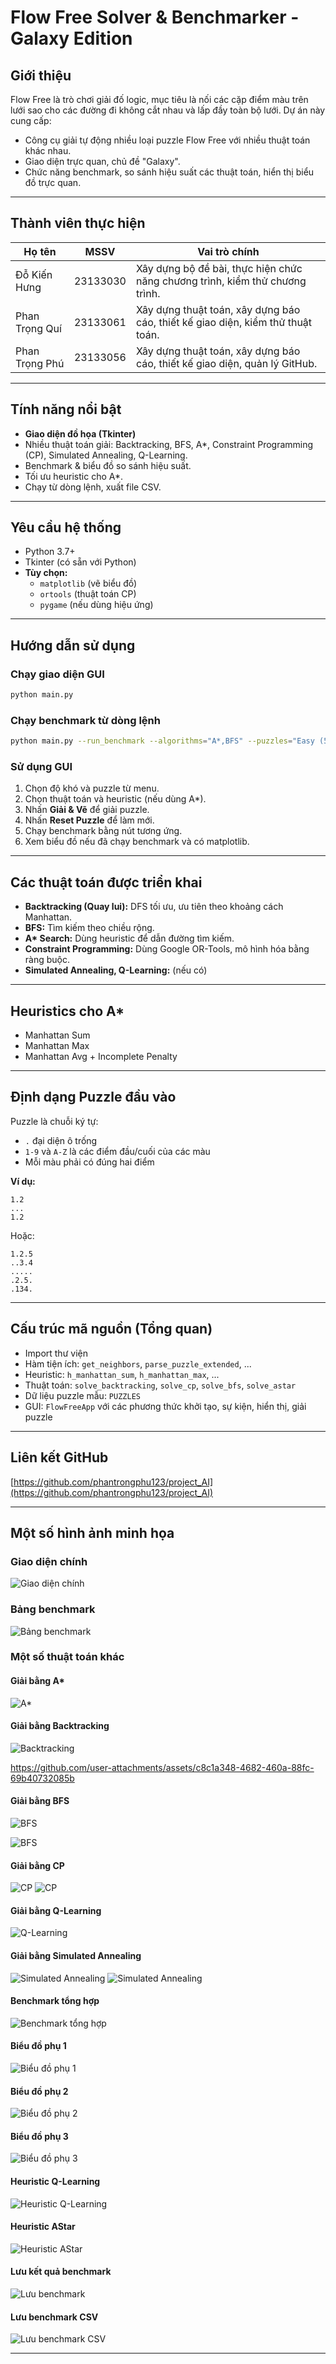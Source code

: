 # Flow Free Solver & Benchmarker - Galaxy Edition

## Giới thiệu

Flow Free là trò chơi giải đố logic, mục tiêu là nối các cặp điểm màu trên lưới sao cho các đường đi không cắt nhau và lấp đầy toàn bộ lưới. Dự án này cung cấp:
- Công cụ giải tự động nhiều loại puzzle Flow Free với nhiều thuật toán khác nhau.
- Giao diện trực quan, chủ đề "Galaxy".
- Chức năng benchmark, so sánh hiệu suất các thuật toán, hiển thị biểu đồ trực quan.

---

## Thành viên thực hiện

| Họ tên              | MSSV      | Vai trò chính                                                                 |
|---------------------|-----------|-------------------------------------------------------------------------------|
| Đỗ Kiến Hưng        | 23133030  | Xây dựng bộ đề bài, thực hiện chức năng chương trình, kiểm thử chương trình. |
| Phan Trọng Quí      | 23133061  | Xây dựng thuật toán, xây dựng báo cáo, thiết kế giao diện, kiểm thử thuật toán. |
| Phan Trọng Phú      | 23133056  | Xây dựng thuật toán, xây dựng báo cáo, thiết kế giao diện, quản lý GitHub.   |

---

## Tính năng nổi bật

- **Giao diện đồ họa (Tkinter)**
- Nhiều thuật toán giải: Backtracking, BFS, A*, Constraint Programming (CP), Simulated Annealing, Q-Learning.
- Benchmark & biểu đồ so sánh hiệu suất.
- Tối ưu heuristic cho A*.
- Chạy từ dòng lệnh, xuất file CSV.

---

## Yêu cầu hệ thống

- Python 3.7+
- Tkinter (có sẵn với Python)
- **Tùy chọn:**  
    - `matplotlib` (vẽ biểu đồ)
    - `ortools` (thuật toán CP)
    - `pygame` (nếu dùng hiệu ứng)

---

## Hướng dẫn sử dụng

### Chạy giao diện GUI

```bash
python main.py
```

### Chạy benchmark từ dòng lệnh

```bash
python main.py --run_benchmark --algorithms="A*,BFS" --puzzles="Easy (5x5)"
```

### Sử dụng GUI

1. Chọn độ khó và puzzle từ menu.
2. Chọn thuật toán và heuristic (nếu dùng A*).
3. Nhấn **Giải & Vẽ** để giải puzzle.
4. Nhấn **Reset Puzzle** để làm mới.
5. Chạy benchmark bằng nút tương ứng.
6. Xem biểu đồ nếu đã chạy benchmark và có matplotlib.

---

## Các thuật toán được triển khai

- **Backtracking (Quay lui):** DFS tối ưu, ưu tiên theo khoảng cách Manhattan.
- **BFS:** Tìm kiếm theo chiều rộng.
- **A\* Search:** Dùng heuristic để dẫn đường tìm kiếm.
- **Constraint Programming:** Dùng Google OR-Tools, mô hình hóa bằng ràng buộc.
- **Simulated Annealing, Q-Learning:** (nếu có)

---

## Heuristics cho A\*

- Manhattan Sum
- Manhattan Max
- Manhattan Avg + Incomplete Penalty

---

## Định dạng Puzzle đầu vào

Puzzle là chuỗi ký tự:
- `.` đại diện ô trống
- `1-9` và `A-Z` là các điểm đầu/cuối của các màu
- Mỗi màu phải có đúng hai điểm

**Ví dụ:**
```
1.2
...
1.2
```
Hoặc:
```
1.2.5
..3.4
.....
.2.5.
.134.
```

---

## Cấu trúc mã nguồn (Tổng quan)

- Import thư viện
- Hàm tiện ích: `get_neighbors`, `parse_puzzle_extended`, ...
- Heuristic: `h_manhattan_sum`, `h_manhattan_max`, ...
- Thuật toán: `solve_backtracking`, `solve_cp`, `solve_bfs`, `solve_astar`
- Dữ liệu puzzle mẫu: `PUZZLES`
- GUI: `FlowFreeApp` với các phương thức khởi tạo, sự kiện, hiển thị, giải puzzle

---

## Liên kết GitHub

[https://github.com/phantrongphu123/project_AI](https://github.com/phantrongphu123/project_AI)

---

## Một số hình ảnh minh họa

### Giao diện chính
![Giao diện chính](./pics/main.png)

### Bảng benchmark
![Bảng benchmark](./pics/benchmark_table.png)

### Một số thuật toán khác
#### Giải bằng A*
![A*](./pics/solve_with_Astar.png)

#### Giải bằng Backtracking
![Backtracking](./pics/solve_with_backtracking.png)


https://github.com/user-attachments/assets/c8c1a348-4682-460a-88fc-69b40732085b


#### Giải bằng BFS
![BFS](./pics/solve_with_bfs.png)

![BFS](https://github.com/user-attachments/assets/26b366cd-f6f9-485f-9bb5-116d01c032f6)

#### Giải bằng CP
![CP](./pics/solve_with_cp.png)
![CP](https://github.com/user-attachments/assets/9afc8a06-9064-45ca-ac7f-3f01a0248285)


#### Giải bằng Q-Learning
![Q-Learning](./pics/solve_with_qlearning.png)


#### Giải bằng Simulated Annealing
![Simulated Annealing](./pics/solve_with_sa.png)
![Simulated Annealing](https://github.com/user-attachments/assets/a8d3796f-1a2a-4eb1-9adb-653caebe6f08)

#### Benchmark tổng hợp
![Benchmark tổng hợp](./pics/benchmark66.png)

#### Biểu đồ phụ 1
![Biểu đồ phụ 1](./pics/graph01.png)

#### Biểu đồ phụ 2
![Biểu đồ phụ 2](./pics/graph02.png)

#### Biểu đồ phụ 3
![Biểu đồ phụ 3](./pics/graph03.png)

#### Heuristic Q-Learning
![Heuristic Q-Learning](./pics/heuristicQlearning.png)

#### Heuristic AStar
![Heuristic AStar](./pics/heuristicA.png)

#### Lưu kết quả benchmark
![Lưu benchmark](./pics/saveBenchmark.png)

#### Lưu benchmark CSV
![Lưu benchmark CSV](./pics/saveBenchmarkCSV.png)

---
